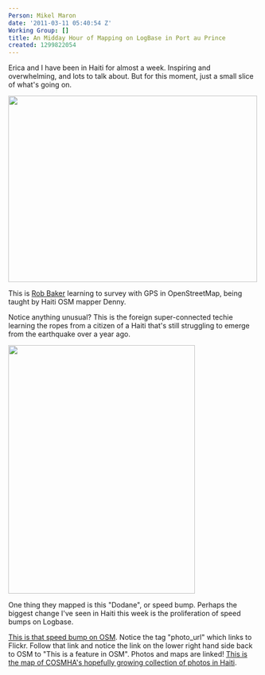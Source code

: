 ```yaml
---
Person: Mikel Maron
date: '2011-03-11 05:40:54 Z'
Working Group: []
title: An Midday Hour of Mapping on LogBase in Port au Prince
created: 1299822054
---
```

<p>Erica and I have been in Haiti for almost a week. Inspiring and overwhelming, and lots to talk about. But for this moment, just a small slice of what's going on.</p><p><img title="IMG_0378 by mikel_maron, on Flickr" src="/sites/default/files/5515425818_92a2363b57.jpg" alt="" width="500" height="375"></p><p>This is <a href="http://twitter.com/rrbaker">Rob Baker</a> learning to survey with GPS in OpenStreetMap, being taught by Haiti OSM mapper Denny.</p><p>Notice anything unusual? This is the foreign super-connected techie learning the ropes from a citizen of a Haiti that's still struggling to emerge from the earthquake over a year ago.</p><p><img title="Dodane by COSMHA, on Flickr" src="/sites/default/files/5515709460_328d7096b5.jpg" alt="" width="375" height="500"></p><p>One thing they mapped is this "Dodane", or speed bump. Perhaps the biggest change I've seen in Haiti this week is the proliferation of speed bumps on Logbase.</p><p><a href="http://www.openstreetmap.org/browse/node/1195594754">This is that speed bump on OSM</a>. Notice the tag "photo_url" which links to Flickr. Follow that link and notice the link on the lower right hand side back to OSM to "This is a feature in OSM". Photos and maps are linked! <a href="http://www.flickr.com/photos/60242340@N04/map/">This is the map of COSMHA's hopefully growing collection of photos in Haiti</a>.</p>
